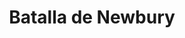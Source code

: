 ﻿---
title: "Batalla de Newbury"
permalink: periodes_789.html
layout: periode
dataInici: 1643-09-20
sidebar: periodes
pares:
  - id: 522
    title: "Primera Guerra Civil Inglesa"
    dataInici: "(1642)"
    dataFi: "(1646)"

fills:
jocsPrincipals:
jocsEscenaris:
jocsEpoca:
  - title: "This Accursed Civil War"
    bggId: 3408
    escenari: "First Newbury"
    dataInici: 
    dataFi: 

jocsEpocaEscenaris:
---
